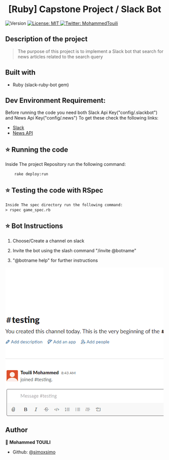 <h1 align="center">[Ruby] Capstone Project / Slack Bot</h1>
<p>
  <img alt="Version" src="https://img.shields.io/badge/version-0.0.1-blue.svg?cacheSeconds=2592000" />
  <a href="#" target="_blank">
    <img alt="License: MIT " src="https://img.shields.io/badge/License-MIT -yellow.svg" />
  </a>
  <a href="https://twitter.com/MohammedTouili " target="_blank">
    <img alt="Twitter: MohammedTouili " src="https://img.shields.io/twitter/follow/MohammedTouili.svg?style=social" />
  </a>
</p>

## Description of the project 

>The purpose of this project is to implement a Slack bot that search for news articles related to the search query

## Built with
<ul>
  <li>Ruby (slack-ruby-bot gem)</li>
</ul>

## Dev Environment Requirement:
Before running the code you need both Slack Api Key("config/.slackbot") and News Api Key("config/.news") To get these check the following links:
- [Slack](https://my.slack.com/services/new/bot)
- [News API](https://newsapi.org/account)

## ⭐️ Running the code
Inside The project Repository run the following command:
```
    rake deploy:run
```
## ⭐️ Testing the code with RSpec
```
Inside The spec directory run the following command:
> rspec game_spec.rb
```
## ⭐️ Bot Instructions
1. Choose/Create a channel on slack

2. Invite the bot using the slash command "/invite @botname"

3. "@botname help" for further instructions

![instructions](img/test.gif)

## Author

👤 **Mohammed TOUILI**
 
* Github: [@simoxsimo](https://github.com/https:\/\/github.com\/simoxsimo)
